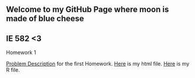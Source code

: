 ## Welcome to my GitHub Page where moon is made of blue cheese

## IE 582 <3

Homework 1

[Problem Description](IE582_Fall2019_Homework1.pdf) for the first Homework.
[Here](IE582-HW1-sanserguz.html) is my html file.
[Here](IE582-HW1-sanserguz.R) is my R file.
